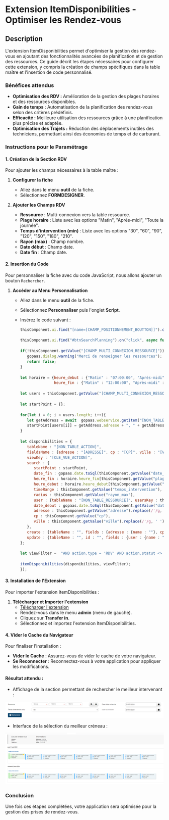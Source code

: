 # Extension ItemDisponibilities - Optimiser les Rendez-vous

## Description

L'extension ItemDisponibilities permet d'optimiser la gestion des rendez-vous en ajoutant des fonctionnalités avancées de planification et de gestion des ressources. Ce guide décrit les étapes nécessaires pour configurer cette extension, y compris la création de champs spécifiques dans la table maître et l'insertion de code personnalisé.

### Bénéfices attendus
- **Optimisation des RDV :** Amélioration de la gestion des plages horaires et des ressources disponibles.
- **Gain de temps :** Automatisation de la planification des rendez-vous selon des critères prédéfinis.
- **Efficacité :** Meilleure utilisation des ressources grâce à une planification plus précise et adaptée.
- **Optimisation des Trajets :** Réduction des déplacements inutiles des techniciens, permettant ainsi des économies de temps et de carburant.

### Instructions pour le Paramétrage

#### 1. Création de la Section RDV

Pour ajouter les champs nécessaires à la table maître :

1. **Configurer la fiche**
   - Allez dans le menu **outil** de la fiche.
   - Sélectionnez **FORMDESIGNER**.

2. **Ajouter les Champs RDV**
   - **Ressource** : Multi-connexion vers la table ressource.
   - **Plage horaire** : Liste avec les options "Matin", "Après-midi", "Toute la journée".
   - **Temps d'intervention (min)** : Liste avec les options "30", "60", "90", "120", "150", "180", "210".
   - **Rayon (max)** : Champ nombre.
   - **Date début** : Champ date.
   - **Date fin** : Champ date.

#### 2. Insertion du Code

Pour personnaliser la fiche avec du code JavaScript, nous allons ajouter un bouton `Rechercher`.

1. **Accéder au Menu Personnalisation**
   - Allez dans le menu **outil** de la fiche.
   - Sélectionnez **Personnaliser** puis l'onglet **Script**.
   - Insérez le code suivant :

      ```javascript
      thisComponent.ui.find("[name=[CHAMP_POSITIONNEMENT_BOUTTON]]").closest(".form-group").after("<span class='input-group-btn'><button id='btnSearchPlanning' type='button' style='float:left; background-color:#064169;color:white;' role='button' class='btn btn-md' title='Rechercher'><span class='fas fa-calendar-day'></span>  Rechercher</button></span>");

      thisComponent.ui.find("#btnSearchPlanning").on("click", async function(){

      if(!thisComponent.getValue("[CHAMP_MULTI_CONNEXION_RESSOURCE]")){
         gopaas.dialog.warning("Merci de renseigner les ressources");
         return false;
      }

      let horaire = {heure_debut : {"Matin" : "07:00:00", "Après-midi" : "13:00:00", "Toute la journée" : "07:00:00"},
                     heure_fin : {"Matin" : "12:00:00", "Après-midi" : "18:00:00", "Toute la journée" : "18:00:00"}};

      let users = thisComponent.getValue("[CHAMP_MULTI_CONNEXION_RESSOURCE]").split(",");

      let startPoint = {};

      for(let i = 0; i < users.length; i++){
         let getAddress = await  gopaas.webservice.getItem("[NON_TABLE_RESSOURCE]", users[i]);
         startPoint[users[i]] = getAddress.adresse + ", " + getAddress.cp + ", " + getAddress.ville;
      }

      let disponibilities = {
         tableName : "[NON_TABLE_ACTION]",
         fieldsName : {adresse : "[ADRESSE]", cp : "[CP]", ville : "[VILLE]"},
         viewKey : "[CLE_VUE_ACTION]",
         search : {
            startPoint : startPoint,
            date_fin : gopaas.date.toSql(thisComponent.getValue("date_fin")),
            heure_fin : horaire.heure_fin[thisComponent.getValue("plage_horaire")],
            heure_debut : horaire.heure_debut[thisComponent.getValue("plage_horaire")],
            timeRange : thisComponent.getValue("temps_intervention"),
            radius : thisComponent.getValue("rayon_max"),
            user : {tableName : "[NON_TABLE_RESSOURCE]", usersKey : thisComponent.getValue("[CHAMP_MULTI_CONNEXION_RESSOURCE]")},
            date_debut : gopaas.date.toSql(thisComponent.getValue("date_debut")),
            adresse : thisComponent.getValue("adresse").replace(/'/g, ' '),
            cp : thisComponent.getValue("cp"),
            ville : thisComponent.getValue("ville").replace(/'/g, ' ')
         },
         create : {tableName : "", fields : {adresse : {name : ""}, cp : {name : ""}, ville : {name : ""}}, data : {}},
         update : {tableName : "", id : "", fields : {user : {name : ""}}, data : {}}
      };

      let viewFilter =  "AND action.type = 'RDV' AND action.statut <> 'Annulée'";

      itemDisponibilities(disponibilities, viewFilter);
      });
      ```

#### 3. Installation de l'Extension

Pour importer l'extension ItemDisponibilities :

1. **Télécharger et Importer l'extension**
   - [Télécharger l'extension](https://www.gopaas.fr/help/Extension/)
   - Rendez-vous dans le menu **admin** (menu de gauche).
   - Cliquez sur **Transfer in**.
   - Sélectionnez et importez l'extension ItemDisponibilities.

#### 4. Vider le Cache du Navigateur

Pour finaliser l'installation :

- **Vider le Cache** : Assurez-vous de vider le cache de votre navigateur.
- **Se Reconnecter** : Reconnectez-vous à votre application pour appliquer les modifications.

#### Résultat attendu :
- Affichage de la section permettant de rechercher le meilleur intervenant :

![screenshot](images/image5.png)

- Interface de la sélection du meilleur créneau :

![screenshot](images/image4.png)

### Conclusion

Une fois ces étapes complétées, votre application sera optimisée pour la gestion des prises de rendez-vous.
